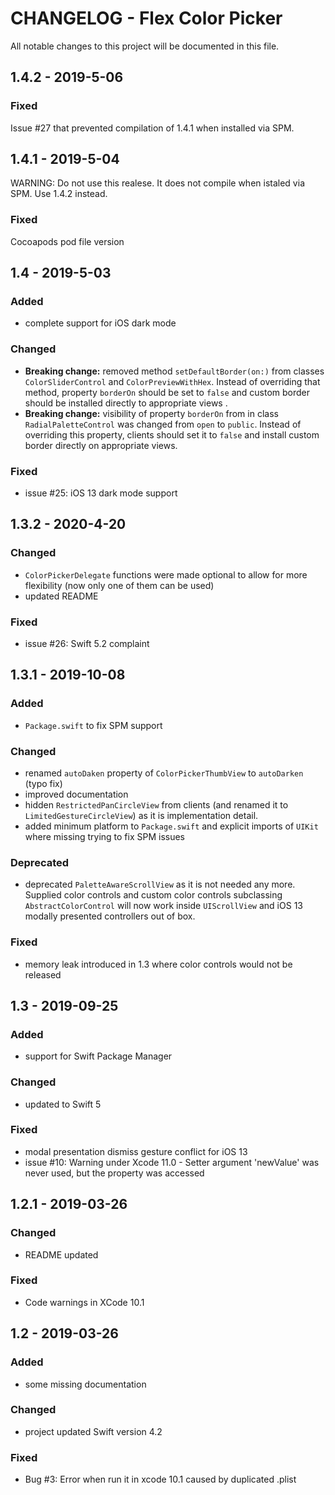 # CHANGELOG - Flex Color Picker

All notable changes to this project will be documented in this file.

## 1.4.2 - 2019-5-06

### Fixed
Issue #27 that prevented compilation of 1.4.1 when installed via SPM. 

## 1.4.1 - 2019-5-04

WARNING: Do not use this realese. It does not compile when istaled via SPM. Use 1.4.2 instead.

### Fixed
Cocoapods pod file version

## 1.4 - 2019-5-03

### Added
- complete support for iOS dark mode

### Changed
- **Breaking change:** removed method `setDefaultBorder(on:)` from classes `ColorSliderControl` and `ColorPreviewWithHex`. Instead of overriding that method, property `borderOn` should be set to `false` and custom border should be installed directly to appropriate views .
- **Breaking change:** visibility of property `borderOn` from in class `RadialPaletteControl` was changed from `open` to `public`. Instead of overriding this property, clients should set it to `false` and install custom border directly on appropriate views.

### Fixed
- issue #25: iOS 13 dark mode support

## 1.3.2 - 2020-4-20

### Changed
- `ColorPickerDelegate` functions were made optional to allow for more flexibility (now only one of them can be used)
- updated README

### Fixed
- issue #26: Swift  5.2 complaint 

## 1.3.1 - 2019-10-08

### Added
- `Package.swift` to fix SPM support 

### Changed
- renamed `autoDaken` property of `ColorPickerThumbView` to `autoDarken` (typo fix)
- improved documentation
- hidden `RestrictedPanCircleView` from clients (and renamed it to `LimitedGestureCircleView`) as it is implementation detail. 
- added minimum platform to `Package.swift` and explicit imports of `UIKit` where missing trying to fix SPM issues   

### Deprecated
- deprecated `PaletteAwareScrollView` as it is not needed any more. Supplied color controls and custom color controls subclassing `AbstractColorControl` will now work inside `UIScrollView` and iOS 13 modally presented controllers out of box.

### Fixed
- memory leak introduced in 1.3 where color controls would not be released

## 1.3 - 2019-09-25

### Added
- support for Swift Package Manager

### Changed
- updated to Swift 5

### Fixed
- modal presentation dismiss gesture conflict for iOS 13
- issue #10: Warning under Xcode 11.0 - Setter argument 'newValue' was never used, but the property was accessed

## 1.2.1 - 2019-03-26

### Changed
- README updated 

### Fixed
- Code warnings in XCode 10.1


## 1.2 - 2019-03-26

### Added
- some missing documentation

### Changed
- project updated Swift version 4.2

### Fixed
- Bug #3: Error when run it in xcode 10.1 caused by duplicated .plist
